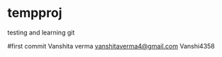 # tempproj
testing and learning git

#first commit
Vanshita verma
vanshitaverma4@gmail.com
Vanshi4358
